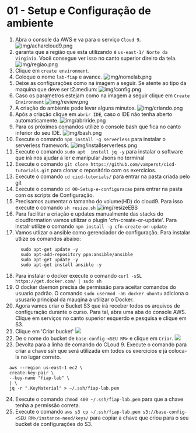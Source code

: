 # 01 - Setup e Configuração de ambiente


 1. Abra o console da AWS e va para o serviço `Cloud 9`.
   ![img/acharcloud9.png](img/acharcloud9.png)
1. garanta que a região que esta utilizando é `us-east-1/ Norte da Virgínia`. Você consegue ver isso no canto superior direiro da tela.
    ![img/regiao.png](img/regiao.png)
 2. Clique em `create environment`.
 3. Coloque o nome `lab-fiap` e avance.
 ![img/nomelab.png](img/nomelab.png)
 5. Deixe as configurações como na imagem a seguir. Se atente ao tipo da maquina que deve ser t2.medium:
![img/config.png](img/config.png)
 6. Caso os parametros estejam como na imagem a seguir clique em `Create Environment`
   ![img/review.png](img/review.png)
 7. A criação do ambiente pode levar alguns minutos.
![img/criando.png](img/criando.png)
 8. Após a criação clique em `abrir IDE`, caso o IDE não tenha aberto automaticamente.
   ![img/abriride.png](img/abriride.png)
9. Para os próximos comandos utilize o console bash que fica no canto inferior do seu IDE.
   ![img/bash.png](img/bash.png)
10. Execute o comando `npm install -g serverless` para instalar o serverless framework.
    ![img/installserverless.png](img/installserverless.png)
11. Execute o comando `sudo apt  install jq -y` para instalar o software que irá nos ajudar a ler e manipular Jsons no terminal
12. Execute o comando `git clone https://github.com/vamperst/cicd-tutorials.git` para clonar o repositório com os exercicios.
13. Execute o comando `cd cicd-tutorials/` para entrar na pasta criada pelo git
14. Execute o comando `cd 00-Setup-e-configuracao` para entrar na pasta com os scripts de Configuração.
15. Precisamos aumentar o tamanho do volume(HD) do cloud9. Para isso execute o comando  `sh resize.sh`
   ![img/resizeEBS](img/resizeEBS.png)
16. Para facilitar a criação e updates manualmente das stacks do cloudformation vamos utilizar o plugin 'cfn-create-or-update'. Para instalr utilize o comando `npm install -g cfn-create-or-update`
17. Vamos utlizar o ansible como gerenciador de configuração. Para instalar utlize os comandos abaixo:
    ``` shell
      sudo apt-get update -y
      sudo apt-add-repository ppa:ansible/ansible
      sudo apt-get update -y
      sudo apt-get install ansible -y 
    ```
18. Para instalar o docker execute o comando `curl -sSL https://get.docker.com/ | sudo sh`
19. O docker daemon precisa de permissão para aceitar comandos do usuario padrão. O comando `sudo usermod -aG docker ubuntu` adiciona o ususario principal da mauqina a utilizar o Docker.
20. Agora vamos criar o Bucket S3 que irá receber todos os arquivos de configuração durante o curso. Para tal, abra uma aba do console AWS. Clique em serviços no canto superior esquerdo e pesquisa e clique em S3.
21. Clique em 'Criar bucket'
    ![](img/s3CreateBucket.png)
22. De o nome do bucket de `base-config-<SEU RM>` e clique em `Criar`.
    ![](img/createBucket.png)
23. Devolta para a linha de comando do CLoud 9. Execute o comando para criar a chave ssh que será utilizada em todos os exercicios e já coloca-la no lugar correto.
   ```
    aws --region us-east-1 ec2 \
    create-key-pair \
    --key-name "fiap-lab" \
    | \
    jq -r ".KeyMaterial" > ~/.ssh/fiap-lab.pem   
   ```
24. Execute o comando `chmod 400 ~/.ssh/fiap-lab.pem` para que a chave tenha a permissão correta.
25. Execute o comando `aws s3 cp ~/.ssh/fiap-lab.pem s3://base-config-<SEU RM>/instance-need/keys/` para copiar a chave que criou para o seu bucket de configurações do S3.